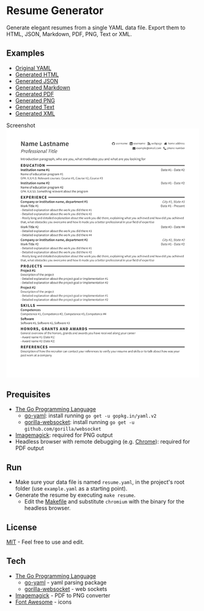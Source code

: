 # Resume Generator

Generate elegant resumes from a single YAML data file.
Export them to HTML, JSON, Markdown, PDF, PNG, Text or XML.

Examples
----
* [Original YAML](example.yaml)
* [Generated HTML](output/example.html)
* [Generated JSON](output/example.json)
* [Generated Markdown](output/example.md)
* [Generated PDF](output/example.pdf)
* [Generated PNG](output/example.png)
* [Generated Text](output/example.txt)
* [Generated XML](output/example.xml)

Screenshot
![](output/example.png)

Prequisites
----
* [The Go Programming Language](https://golang.org/)
  * [go-yaml](https://github.com/go-yaml/yaml): install running `go get -u gopkg.in/yaml.v2`
  * [gorilla-websocket](https://github.com/gorilla/websocket): install running `go get -u github.com/gorilla/websocket`
* [Imagemagick](https://www.imagemagick.org/): required for PNG output
* Headless browser with remote debugging (e.g. [Chrome](https://www.google.com/chrome/browser/index.html)): required for PDF output

Run
----
* Make sure your data file is named `resume.yaml`, in the project's root folder (use `example.yaml` as a starting point).
* Generate the resume by executing `make resume`.
  * Edit the [Makefile](makefile) and substitute `chromium` with the binary for the headless browser.

License
----
[MIT](LICENSE) - Feel free to use and edit.

Tech
----
* [The Go Programming Language](https://golang.org/)
  * [go-yaml](https://github.com/go-yaml/yaml) - yaml parsing package
  * [gorilla-websocket](https://github.com/gorilla/websocket) - web sockets
* [Imagemagick](https://www.imagemagick.org/) - PDF to PNG converter
* [Font Awesome](https://fortawesome.github.io/Font-Awesome) - icons
